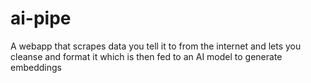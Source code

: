 # ai-pipe
A webapp that scrapes data you tell it to from the internet and lets you cleanse and format it which is then fed to an AI model to generate embeddings
